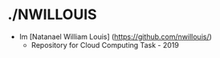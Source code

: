 # ./NWILLOUIS
* Im [Natanael William Louis] (https://github.com/nwillouis/)
    * Repository for Cloud Computing Task - 2019